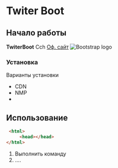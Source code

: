 # Twiter Boot

## Начало работы
**TwiterBoot** Cch [Оф. сайт](https://getbootstrap.com)
![Bootstrap logo](https://i.imgur.com/qhtywl2.png)


### Установка 
Варианты установки
* CDN
* NMP
* 

## Использование

```html
 <html>
     <head></head>
</html>
```


1. Выполнить команду
1. ....

